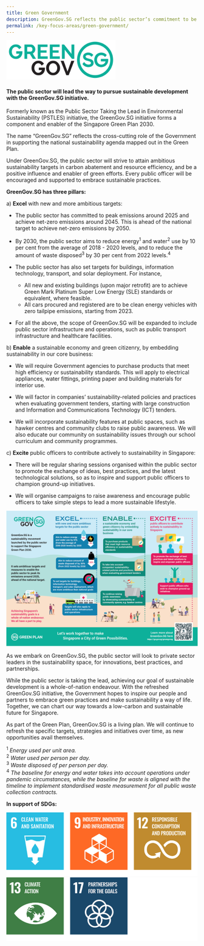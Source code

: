 ```yaml
---
title: Green Government
description: GreenGov.SG reflects the public sector’s commitment to be a positive enabler for green efforts.
permalink: /key-focus-areas/green-government/
---
```

<img src="/images/greengovlogo1.png" style="max-width:30vw;" alt="Green Government SG">

#### The public sector will lead the way to pursue sustainable development with the **GreenGov.SG** initiative. 

Formerly known as the Public Sector Taking the Lead in Environmental Sustainability (PSTLES) initiative, the GreenGov.SG initiative forms a component and enabler of the Singapore Green Plan 2030. 

The name “GreenGov.SG” reflects the cross-cutting role of the Government in supporting the national sustainability agenda mapped out in the Green Plan. 

Under GreenGov.SG, the public sector will strive to attain ambitious sustainability targets in carbon abatement and resource efficiency, and be a positive influence and enabler of green efforts. Every public officer will be encouraged and supported to embrace sustainable practices.

**GreenGov.SG has three pillars:**

a) **Excel** with new and more ambitious targets:

- The public sector has committed to peak emissions around 2025 and achieve net-zero emissions around 2045. This is ahead of the national target to achieve net-zero emissions by 2050.

- By 2030, the public sector aims to reduce energy<sup>1</sup> and water<sup>2</sup> use by 10 per cent from the average of 2018 - 2020 levels, and to reduce the amount of waste disposed<sup>3</sup> by 30 per cent from 2022 levels.<sup>4</sup>    

- The public sector has also set targets for buildings, information technology, transport, and solar deployment. For instance,
	- All new and existing buildings (upon major retrofit) are to achieve Green Mark Platinum Super Low Energy (SLE) standards or equivalent, where feasible.
	- All cars procured and registered are to be clean energy vehicles with zero tailpipe emissions, starting from 2023. 

- For all the above, the scope of GreenGov.SG will be expanded to include public sector infrastructure and operations, such as public transport infrastructure and healthcare facilities.

b) **Enable** a sustainable economy and green citizenry, by embedding sustainability in our core business:

- We will require Government agencies to purchase products that meet high efficiency or sustainability standards. This will apply to electrical appliances, water fittings, printing paper and building materials for interior use.

- We will factor in companies’ sustainability-related policies and practices when evaluating government tenders, starting with large construction and Information and Communications Technology (ICT) tenders.

- We will incorporate sustainability features at public spaces, such as hawker centres and community clubs to raise public awareness. We will also educate our community on sustainability issues through our school curriculum and community programmes.

c) **Excite** public officers to contribute actively to sustainability in Singapore:

- There will be regular sharing sessions organised within the public sector to promote the exchange of ideas, best practices, and the latest technological solutions, so as to inspire and support public officers to champion ground-up initiatives.

- We will organise campaigns to raise awareness and encourage public officers to take simple steps to lead a more sustainable lifestyle.


<img src="/images/greengov-infographic.png" alt="Greengov Infographic">


As we embark on GreenGov.SG, the public sector will look to private sector leaders in the sustainability space, for innovations, best practices, and partnerships.


<!-- 
**The public service will undergo four key shifts under GreenGov.SG:**

  - First, there will be more ambitious targets, including a carbon emissions target for the first time. We aim to peak the public service’s emissions around 2025, ahead of the national target.

  - Second, the scope of GreenGov.SG will be expanded. In target setting, we will go beyond government-owned offices, to include public sector infrastructure and operations, such as transport infrastructure and healthcare facilities.

  - Third, we will embed environmental sustainability in the public service’s core business areas, for example, in areas like green procurement and education. This will raise sustainability awareness and catalyse green practices beyond the public service. 

  - Fourth, we aim to build a culture of sustainability amongst public servants. Public servants will be encouraged to adopt more environmentally-friendly practices and initiate ground-up initiatives within their agencies.   -->

While the public sector is taking the lead, achieving our goal of sustainable development is a whole-of-nation endeavour. With the refreshed GreenGov.SG initiative, the Government hopes to inspire our people and partners to embrace green practices and make sustainability a way of life. Together, we can chart our way towards a low-carbon and sustainable future for Singapore. 

As part of the Green Plan, GreenGov.SG is a living plan. We will continue to refresh the specific targets, strategies and initiatives over time, as new opportunities avail themselves. 

<sup>1</sup> *Energy used per unit area.*<br>
<sup>2</sup> *Water used per person per day.*<br>
<sup>3</sup> *Waste disposed of per person per day.*<br>
<sup>4</sup> *The baseline for energy and water takes into account operations under pandemic circumstances, while the baseline for waste is aligned with the timeline to implement standardised waste measurement for all public waste collection contracts.*<br>


**In support of SDGs:**

<div class="sdg-container">
	<img class="sdg-image" src="/images/framework/greengovernment_01.jpg" alt="6 9 12" />
	<img class="sdg-image" src="/images/framework/greengovernment_02.jpg" alt="13 17" />
</div>
